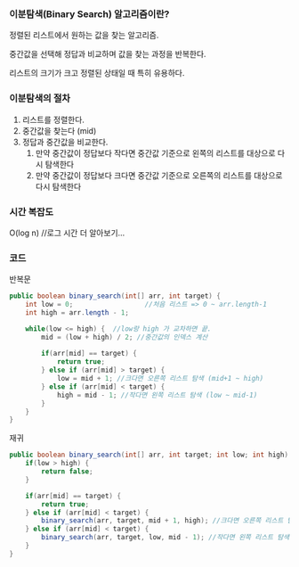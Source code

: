 ### 이분탐색(Binary Search) 알고리즘이란?

정렬된 리스트에서 원하는 값을 찾는 알고리즘.

중간값을 선택해 정답과 비교하며 값을 찾는 과정을 반복한다.

리스트의 크기가 크고 정렬된 상태일 때 특히 유용하다.

### 이분탐색의 절차

1. 리스트를 정렬한다.
2. 중간값을 찾는다 (mid)
3. 정답과 중간값을 비교한다.
    1. 만약 중간값이 정답보다 작다면 중간값 기준으로 왼쪽의 리스트를 대상으로 다시 탐색한다
    2. 만약 중간값이 정답보다 크다면 중간값 기준으로 오른쪽의 리스트를 대상으로 다시 탐색한다

### 시간 복잡도

O(log n) //로그 시간 더 알아보기…

### 코드

반복문

```java
public boolean binary_search(int[] arr, int target) {
	int low = 0;                  //처음 리스트 => 0 ~ arr.length-1
	int high = arr.length - 1;

	while(low <= high) {  //low랑 high 가 교차하면 끝.
		mid = (low + high) / 2; //중간값의 인덱스 계산
		
		if(arr[mid] == target) {
			return true;
		} else if (arr[mid] > target) {
			low = mid + 1; //크다면 오른쪽 리스트 탐색 (mid+1 ~ high)
		} else if (arr[mid] < target) {
			high = mid - 1; //작다면 왼쪽 리스트 탐색 (low ~ mid-1)
		} 
	}
}
```

재귀

```java
public boolean binary_search(int[] arr, int target; int low; int high) {
	if(low > high) {
		return false;
	}

	if(arr[mid] == target) {
		return true;
	} else if (arr[mid] < target) {
		binary_search(arr, target, mid + 1, high); //크다면 오른쪽 리스트 탐색 (mid+1 ~ high)
	} else if (arr[mid] < target) {
		binary_search(arr, target, low, mid - 1); //작다면 왼쪽 리스트 탐색 (low ~ mid-1)
	} 
}
```
